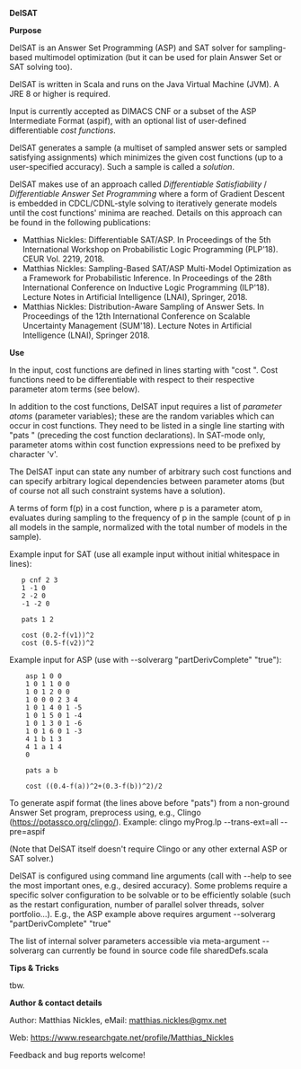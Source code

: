 **DelSAT**

**Purpose**

DelSAT is an Answer Set Programming (ASP) and SAT solver for sampling-based multimodel optimization (but it can be
used for plain Answer Set or SAT solving too). 

DelSAT is written in Scala and runs on the Java Virtual Machine (JVM). A JRE 8 or higher is required.

Input is currently accepted as DIMACS CNF or a subset of the ASP Intermediate Format (aspif),
with an optional list of user-defined differentiable _cost functions_.

DelSAT generates a sample (a multiset of sampled answer sets or sampled satisfying assignments) which
minimizes the given cost functions (up to a user-specified accuracy). Such a sample is called a _solution_. 

DelSAT makes use of an approach called _Differentiable Satisfiability_ / _Differentiable Answer Set Programming_ where
a form of Gradient Descent is embedded in CDCL/CDNL-style solving to iteratively generate models until the cost functions' minima are reached.
Details on this approach can be found in the following publications:

- Matthias Nickles: Differentiable SAT/ASP. In Proceedings of the 5th International Workshop on Probabilistic Logic Programming (PLP'18). CEUR Vol. 2219, 2018.
- Matthias Nickles: Sampling-Based SAT/ASP Multi-Model Optimization as a Framework for Probabilistic Inference. 
  In Proceedings of the 28th International Conference on Inductive Logic Programming (ILP'18). Lecture Notes in Artificial Intelligence (LNAI), Springer, 2018.
- Matthias Nickles: Distribution-Aware Sampling of Answer Sets. In Proceedings of the 12th International Conference on 
  Scalable Uncertainty Management (SUM'18). Lecture Notes in Artificial Intelligence (LNAI), Springer 2018.

**Use**

In the input, cost functions are defined in lines starting with "cost ". Cost functions need to be 
differentiable with respect to their respective parameter atom terms (see below).

In addition to the cost functions, DelSAT input requires a list of _parameter atoms_ (parameter variables); these are the random variables which 
can occur in cost functions. They need to be listed in a single line starting with "pats " (preceding the cost function declarations). 
In SAT-mode only, parameter atoms within cost function expressions need to be prefixed by character 'v'. 

The DelSAT input can state any number of arbitrary such cost functions and can specify arbitrary 
logical dependencies between parameter atoms (but of course not all such constraint systems have 
a solution).

A terms of form f(p) in a cost function, where p is a parameter atom, evaluates during sampling to 
the frequency of p in the sample (count of p in all models in the sample, normalized with the total number of models in the sample). 

Example input for SAT (use all example input without initial whitespace in lines):

       p cnf 2 3
       1 -1 0
       2 -2 0
       -1 -2 0
    
       pats 1 2
    
       cost (0.2-f(v1))^2
       cost (0.5-f(v2))^2
           
Example input for ASP (use with --solverarg "partDerivComplete" "true"):

        asp 1 0 0
        1 0 1 1 0 0
        1 0 1 2 0 0
        1 0 0 0 2 3 4
        1 0 1 4 0 1 -5
        1 0 1 5 0 1 -4
        1 0 1 3 0 1 -6
        1 0 1 6 0 1 -3
        4 1 b 1 3
        4 1 a 1 4
        0
        
        pats a b
        
        cost ((0.4-f(a))^2+(0.3-f(b))^2)/2
           
To generate aspif format (the lines above before "pats") from a non-ground Answer Set program, preprocess
using, e.g., Clingo (https://potassco.org/clingo/). Example: clingo myProg.lp --trans-ext=all --pre=aspif

(Note that DelSAT itself doesn't require Clingo or any other external ASP or SAT solver.)
 
DelSAT is configured using command line arguments (call with --help to see the most important ones,
e.g., desired accuracy). 
Some problems require a specific solver configuration to be solvable or to be efficiently solable
(such as the restart configuration, number of parallel solver threads, solver portfolio...). E.g., the ASP example above requires argument --solverarg "partDerivComplete" "true"  

The list of internal solver parameters accessible via meta-argument --solverarg can currently be
found in source code file sharedDefs.scala

**Tips & Tricks**

tbw. 

**Author & contact details**

Author: Matthias Nickles, eMail: matthias.nickles@gmx.net

Web: https://www.researchgate.net/profile/Matthias_Nickles

Feedback and bug reports welcome!
